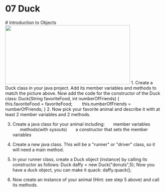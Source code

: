 # 07 Duck


 <div id="moduleIndex">
  # Introduction to Objects
  <img src="./duck.png" style="width: 400px; height: 190px;"/>
  1. Create a Duck class in your java project. Add its member variables and methods to match the picture above. Now add the code for the constructor of the Duck class:
  Duck(String favoriteFood, int numberOfFriends) {
      	this.favoriteFood = favoriteFood;
      	this.numberOfFriends = numberOfFriends;
}
  2. Now pick your favorite animal and describe it with at least 2 member variables and 2 methods.

3. Create a java class for your animal including:
      member variables
      methods(with sysouts)
      a constructor that sets the member variables

4. Create a new java class. This will be a "runner" or "driver" class, so it will need a main method.

5. In your runner class, create a Duck object (instance) by calling its constructor as follows:
  Duck daffy = new Duck("donuts",5);
  Now you have a duck object, you can make it quack:
  daffy.quack();
  6. Now create an instance of your animal (Hint: see step 5 above) and call its methods.
 </div>


